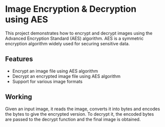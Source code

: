 # Image Encryption & Decryption using AES

This project demonstrates how to encrypt and decrypt images using the Advanced Encryption Standard (AES) algorithm. AES is a symmetric encryption algorithm widely used for securing sensitive data.

## Features

- Encrypt an image file using AES algorithm
- Decrypt an encrypted image file using AES algorithm
- Support for various image formats

## Working

Given an input image, it reads the image, converts it into bytes and encodes the bytes to give the encrypted version.
To decrypt it, the encoded bytes are passed to the decrypt function and the final image is obtained.
